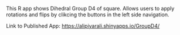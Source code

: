 This R app shows Dihedral Group D4 of square. Allows users to apply rotations and flips by clikcing the buttons in the left side navigation. 

Link to Published App: https://alipiyarali.shinyapps.io/GroupD4/
